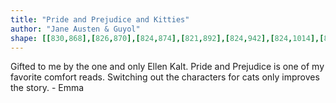 ```yaml
---
title: "Pride and Prejudice and Kitties"
author: "Jane Austen & Guyol"
shape: [[830,868],[826,870],[824,874],[821,892],[824,942],[824,1014],[827,1057],[828,1213],[830,1255],[830,1299],[833,1330],[832,1344],[835,1416],[834,1433],[836,1447],[835,1470],[837,1505],[837,1564],[839,1594],[839,1654],[840,1683],[842,1697],[842,1720],[844,1730],[843,1750],[844,1754],[847,1757],[853,1759],[918,1756],[929,1754],[936,1749],[939,1744],[940,1738],[940,1669],[936,1524],[935,1333],[932,1269],[931,1175],[929,1133],[929,961],[926,888],[925,883],[922,879],[910,874],[848,868]]
---
```

Gifted to me by the one and only Ellen Kalt.  Pride and Prejudice is one of my favorite comfort reads.  Switching out the characters for cats only improves the story. - Emma
